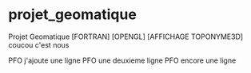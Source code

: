 projet_geomatique
=================

Projet Geomatique [FORTRAN] [OPENGL] [AFFICHAGE TOPONYME3D] coucou c'est nous

PFO j'ajoute une ligne
PFO une deuxieme ligne
PFO encore une ligne

